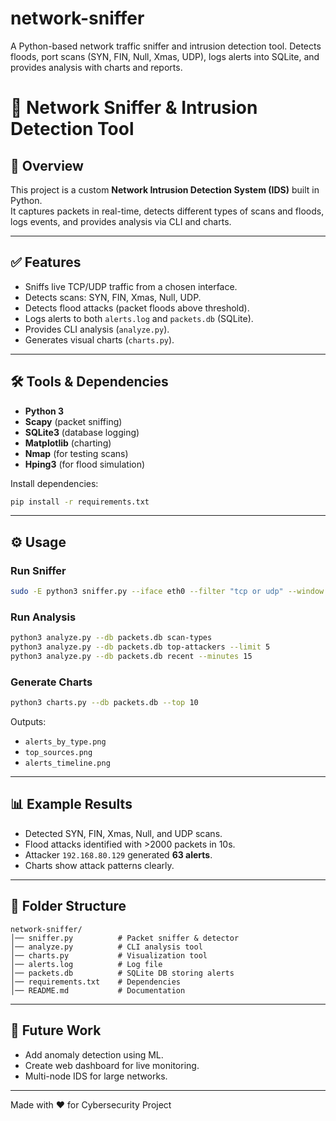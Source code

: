 # network-sniffer
A Python-based network traffic sniffer and intrusion detection tool. Detects floods, port scans (SYN, FIN, Null, Xmas, UDP), logs alerts into SQLite, and provides analysis with charts and reports.
# 🚨 Network Sniffer & Intrusion Detection Tool

## 📌 Overview
This project is a custom **Network Intrusion Detection System (IDS)** built in Python.  
It captures packets in real-time, detects different types of scans and floods, logs events, and provides analysis via CLI and charts.

---

## ✅ Features
- Sniffs live TCP/UDP traffic from a chosen interface.
- Detects scans: SYN, FIN, Xmas, Null, UDP.
- Detects flood attacks (packet floods above threshold).
- Logs alerts to both `alerts.log` and `packets.db` (SQLite).
- Provides CLI analysis (`analyze.py`).
- Generates visual charts (`charts.py`).

---

## 🛠 Tools & Dependencies
- **Python 3**
- **Scapy** (packet sniffing)
- **SQLite3** (database logging)
- **Matplotlib** (charting)
- **Nmap** (for testing scans)
- **Hping3** (for flood simulation)

Install dependencies:
```bash
pip install -r requirements.txt
```

---

## ⚙️ Usage

### Run Sniffer
```bash
sudo -E python3 sniffer.py --iface eth0 --filter "tcp or udp" --window 10 --flood-threshold 100 --scan-threshold 10 --db packets.db --log alerts.log --verbose
```

### Run Analysis
```bash
python3 analyze.py --db packets.db scan-types
python3 analyze.py --db packets.db top-attackers --limit 5
python3 analyze.py --db packets.db recent --minutes 15
```

### Generate Charts
```bash
python3 charts.py --db packets.db --top 10
```
Outputs:
- `alerts_by_type.png`
- `top_sources.png`
- `alerts_timeline.png`

---

## 📊 Example Results
- Detected SYN, FIN, Xmas, Null, and UDP scans.
- Flood attacks identified with >2000 packets in 10s.
- Attacker `192.168.80.129` generated **63 alerts**.
- Charts show attack patterns clearly.

---

## 📌 Folder Structure
```
network-sniffer/
│── sniffer.py          # Packet sniffer & detector
│── analyze.py          # CLI analysis tool
│── charts.py           # Visualization tool
│── alerts.log          # Log file
│── packets.db          # SQLite DB storing alerts
│── requirements.txt    # Dependencies
│── README.md           # Documentation
```

---

## 🚀 Future Work
- Add anomaly detection using ML.
- Create web dashboard for live monitoring.
- Multi-node IDS for large networks.

---
Made with ❤️ for Cybersecurity Project
